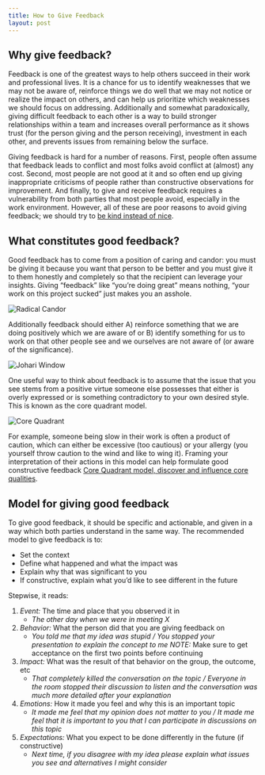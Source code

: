 ```yaml
---
title: How to Give Feedback
layout: post
---
```


## Why give feedback?
Feedback is one of the greatest ways to help others succeed in their work and professional lives. It is a chance for us to identify weaknesses that we may not be aware of, reinforce things we do well that we may not notice or realize the impact on others, and can help us prioritize which weaknesses we should focus on addressing. Additionally and somewhat paradoxically, giving difficult feedback to each other is a way to build stronger relationships within a team and increases overall performance as it shows trust (for the person giving and the person receiving), investment in each other, and prevents issues from remaining below the surface.

Giving feedback is hard for a number of reasons. First, people often assume that feedback leads to conflict and most folks avoid conflict at (almost) any cost. Second, most people are not good at it and so often end up giving inappropriate criticisms of people rather than constructive observations for improvement. And finally, to give and receive feedback requires a vulnerability from both parties that most people avoid, especially in the work environment. However, all of these are poor reasons to avoid giving feedback; we should try to [be kind instead of nice](https://meditationmag.com/meditation-psychology/nice-vs-kind/).


## What constitutes good feedback?
Good feedback has to come from a position of caring and candor: you must be giving it because you want that person to be better and you must give it to them honestly and completely so that the recipient can leverage your insights. Giving “feedback” like “you’re doing great” means nothing, “your work on this project sucked” just makes you an asshole.

![Radical Candor](https://mk0radicalcandov3r1t.kinstacdn.com/wp-content/uploads/2017/02/2x2-white.gif)


Additionally feedback should either A) reinforce something that we are doing positively which we are aware of or B) identify something for us to work on that other people see and we ourselves are not aware of (or aware of the significance). 

![Johari Window](https://upload.wikimedia.org/wikipedia/commons/2/2c/Johari_Window.PNG)


One useful way to think about feedback is to assume that the issue that you see stems from a positive virtue someone else possesses that either is overly expressed or is something contradictory to your own desired style. This is known as the core quadrant model.

![Core Quadrant](https://www.toolshero.com/wp-content/uploads/2013/10/core-quadrant-daniel-ofman-toolshero.jpg)


For example, someone being slow in their work is often a product of caution, which can either be excessive (too cautious) or your allergy (you yourself throw caution to the wind and like to wing it). Framing your interpretation of their actions in this model can help formulate good constructive feedback [Core Quadrant model, discover and influence core qualities](https://www.toolshero.com/communication-skills/core-quadrant-ofman/).

## Model for giving good feedback
To give good feedback, it should be specific and actionable, and given in a way which both parties understand in the same way. The recommended model to give feedback is to:
* Set the context
* Define what happened and what the impact was
* Explain why that was significant to you
* If constructive, explain what you’d like to see different in the future

Stepwise, it reads:
1. *Event:* The time and place that you observed it in
	* _The other day when we were in meeting X_
2. *Behavior:* What the person did that you are giving feedback on
	* _You told me that my idea was stupid / You stopped your presentation to explain the concept to me_
*NOTE:* Make sure to get acceptance on the first two points before continuing
3. *Impact:* What was the result of that behavior on the group, the outcome, etc
	* _That completely killed the conversation on the topic / Everyone in the room stopped their discussion to listen and the conversation was much more detailed after your explanation_
4. *Emotions:* How it made you feel and why this is an important topic
	* _It made me feel that my opinion does not matter to you / It made me feel that it is important to you that I can participate in discussions on this topic_
5. *Expectations:* What you expect to be done differently in the future (if constructive)
    * _Next time, if you disagree with my idea please explain what issues you see and alternatives I might consider_
